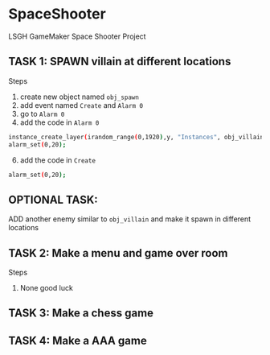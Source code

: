 # SpaceShooter
LSGH GameMaker Space Shooter Project
## TASK 1: SPAWN villain at different locations
Steps
1) create new object named `obj_spawn`
2) add event named `Create` and `Alarm 0`
3) go to `Alarm 0`
4) add the code in `Alarm 0`
```bash
instance_create_layer(irandom_range(0,1920),y, "Instances", obj_villain);
alarm_set(0,20);
```
6) add the code in `Create`
```bash
alarm_set(0,20);
```
## OPTIONAL TASK:
ADD another enemy similar to `obj_villain` and make it spawn in different locations

## TASK 2: Make a menu and game over room
Steps
1) None good luck


## TASK 3: Make a chess game

## TASK 4: Make a AAA game
